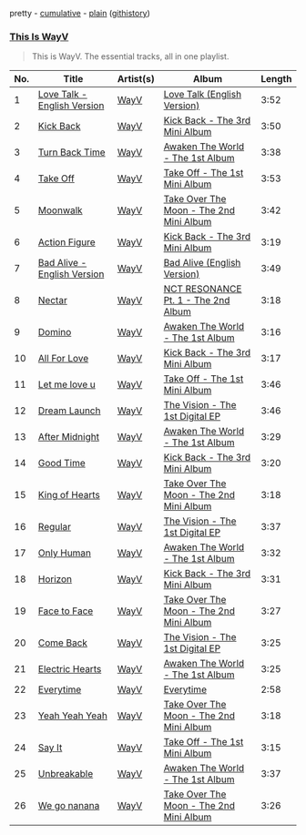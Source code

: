 pretty - [cumulative](/playlists/cumulative/This%20Is%20WayV.md) - [plain](/playlists/plain/37i9dQZF1DZ06evO0MPSfu) ([githistory](https://github.githistory.xyz/tg-z/spotify-playlist-archive/blob/main/playlists/plain/37i9dQZF1DZ06evO0MPSfu))

### [This Is WayV](https://open.spotify.com/playlist/37i9dQZF1DZ06evO0MPSfu)

> This is WayV. The essential tracks, all in one playlist.

| No. | Title | Artist(s) | Album | Length |
|---|---|---|---|---|
| 1 | [Love Talk - English Version](https://open.spotify.com/track/2e3cJdJ8xWwydl8JIYlCqB) | [WayV](https://open.spotify.com/artist/1qBsABYUrxg9afpMtyoFKz) | [Love Talk (English Version)](https://open.spotify.com/album/60A7gFYvWmaDULmxUWSjyS) | 3:52 |
| 2 | [Kick Back](https://open.spotify.com/track/1hXbbVF57nIcxIugYYtdms) | [WayV](https://open.spotify.com/artist/1qBsABYUrxg9afpMtyoFKz) | [Kick Back - The 3rd Mini Album](https://open.spotify.com/album/5BxZKzmJTisFVvDG14HJum) | 3:50 |
| 3 | [Turn Back Time](https://open.spotify.com/track/4aHqVuUrfYMPro2bqn5Fse) | [WayV](https://open.spotify.com/artist/1qBsABYUrxg9afpMtyoFKz) | [Awaken The World - The 1st Album](https://open.spotify.com/album/0XldHBFjCgxRMTXmjUj6cx) | 3:38 |
| 4 | [Take Off](https://open.spotify.com/track/1FU3x0eu9cUl3AltO6t2KH) | [WayV](https://open.spotify.com/artist/1qBsABYUrxg9afpMtyoFKz) | [Take Off - The 1st Mini Album](https://open.spotify.com/album/7IzPpfu5gInokmyg2rDhRL) | 3:53 |
| 5 | [Moonwalk](https://open.spotify.com/track/0nNrpT5W9YOvR3bEa7ym12) | [WayV](https://open.spotify.com/artist/1qBsABYUrxg9afpMtyoFKz) | [Take Over The Moon - The 2nd Mini Album](https://open.spotify.com/album/4ha80ucjDvhmQPLT77yyob) | 3:42 |
| 6 | [Action Figure](https://open.spotify.com/track/1Z9r4lrkfPK41tfqM6UKMx) | [WayV](https://open.spotify.com/artist/1qBsABYUrxg9afpMtyoFKz) | [Kick Back - The 3rd Mini Album](https://open.spotify.com/album/5BxZKzmJTisFVvDG14HJum) | 3:19 |
| 7 | [Bad Alive - English Version](https://open.spotify.com/track/4h1V7NLdMV1JpuaJbJAA9t) | [WayV](https://open.spotify.com/artist/1qBsABYUrxg9afpMtyoFKz) | [Bad Alive (English Version)](https://open.spotify.com/album/4QopwOZ0tBnIVsBlhZLyrk) | 3:49 |
| 8 | [Nectar](https://open.spotify.com/track/3IcZIfmd2xHPTBydPUMkx1) | [WayV](https://open.spotify.com/artist/1qBsABYUrxg9afpMtyoFKz) | [NCT RESONANCE Pt. 1 - The 2nd Album](https://open.spotify.com/album/1rGpCbxrR8efs4nMPdUj1q) | 3:18 |
| 9 | [Domino](https://open.spotify.com/track/6SmfBvW4JgsoZPhagI0N3L) | [WayV](https://open.spotify.com/artist/1qBsABYUrxg9afpMtyoFKz) | [Awaken The World - The 1st Album](https://open.spotify.com/album/0XldHBFjCgxRMTXmjUj6cx) | 3:16 |
| 10 | [All For Love](https://open.spotify.com/track/7gAnjbbi06muBkgsnEYFYp) | [WayV](https://open.spotify.com/artist/1qBsABYUrxg9afpMtyoFKz) | [Kick Back - The 3rd Mini Album](https://open.spotify.com/album/5BxZKzmJTisFVvDG14HJum) | 3:17 |
| 11 | [Let me love u](https://open.spotify.com/track/4CZaAPfc74YaIPBEMFCKXH) | [WayV](https://open.spotify.com/artist/1qBsABYUrxg9afpMtyoFKz) | [Take Off - The 1st Mini Album](https://open.spotify.com/album/7IzPpfu5gInokmyg2rDhRL) | 3:46 |
| 12 | [Dream Launch](https://open.spotify.com/track/6Vg2Y5ETpGdhMYpSESjIzN) | [WayV](https://open.spotify.com/artist/1qBsABYUrxg9afpMtyoFKz) | [The Vision - The 1st Digital EP](https://open.spotify.com/album/6zaHxIDk15FXpLaeIDmiBk) | 3:46 |
| 13 | [After Midnight](https://open.spotify.com/track/5OyBCIBDkTWUSvbFPFnKl0) | [WayV](https://open.spotify.com/artist/1qBsABYUrxg9afpMtyoFKz) | [Awaken The World - The 1st Album](https://open.spotify.com/album/0XldHBFjCgxRMTXmjUj6cx) | 3:29 |
| 14 | [Good Time](https://open.spotify.com/track/7iRGkBZdLTs9BwhbnKd53i) | [WayV](https://open.spotify.com/artist/1qBsABYUrxg9afpMtyoFKz) | [Kick Back - The 3rd Mini Album](https://open.spotify.com/album/5BxZKzmJTisFVvDG14HJum) | 3:20 |
| 15 | [King of Hearts](https://open.spotify.com/track/04uvFToQGZkrdWkm65gxmu) | [WayV](https://open.spotify.com/artist/1qBsABYUrxg9afpMtyoFKz) | [Take Over The Moon - The 2nd Mini Album](https://open.spotify.com/album/4ha80ucjDvhmQPLT77yyob) | 3:18 |
| 16 | [Regular](https://open.spotify.com/track/3DjJqtq9KjM69osocS4JUc) | [WayV](https://open.spotify.com/artist/1qBsABYUrxg9afpMtyoFKz) | [The Vision - The 1st Digital EP](https://open.spotify.com/album/6zaHxIDk15FXpLaeIDmiBk) | 3:37 |
| 17 | [Only Human](https://open.spotify.com/track/4HuVx0jVOlwRGtSkhPP4VE) | [WayV](https://open.spotify.com/artist/1qBsABYUrxg9afpMtyoFKz) | [Awaken The World - The 1st Album](https://open.spotify.com/album/0XldHBFjCgxRMTXmjUj6cx) | 3:32 |
| 18 | [Horizon](https://open.spotify.com/track/3A0i2HQCDGOE6KOOSbVSDu) | [WayV](https://open.spotify.com/artist/1qBsABYUrxg9afpMtyoFKz) | [Kick Back - The 3rd Mini Album](https://open.spotify.com/album/5BxZKzmJTisFVvDG14HJum) | 3:31 |
| 19 | [Face to Face](https://open.spotify.com/track/3Zr1trnK5GcmwMMm40Fjyb) | [WayV](https://open.spotify.com/artist/1qBsABYUrxg9afpMtyoFKz) | [Take Over The Moon - The 2nd Mini Album](https://open.spotify.com/album/4ha80ucjDvhmQPLT77yyob) | 3:27 |
| 20 | [Come Back](https://open.spotify.com/track/19KPe3Byszxiixva1tI8fe) | [WayV](https://open.spotify.com/artist/1qBsABYUrxg9afpMtyoFKz) | [The Vision - The 1st Digital EP](https://open.spotify.com/album/6zaHxIDk15FXpLaeIDmiBk) | 3:25 |
| 21 | [Electric Hearts](https://open.spotify.com/track/4Xd55lj6UHNIDy192fmAAD) | [WayV](https://open.spotify.com/artist/1qBsABYUrxg9afpMtyoFKz) | [Awaken The World - The 1st Album](https://open.spotify.com/album/0XldHBFjCgxRMTXmjUj6cx) | 3:25 |
| 22 | [Everytime](https://open.spotify.com/track/1ToGBJEWxe0WBjCr6k12el) | [WayV](https://open.spotify.com/artist/1qBsABYUrxg9afpMtyoFKz) | [Everytime](https://open.spotify.com/album/4Vd1e6CleqWw7qggwZRHJJ) | 2:58 |
| 23 | [Yeah Yeah Yeah](https://open.spotify.com/track/1Z6yAybe9wz2Revpfy5eSa) | [WayV](https://open.spotify.com/artist/1qBsABYUrxg9afpMtyoFKz) | [Take Over The Moon - The 2nd Mini Album](https://open.spotify.com/album/4ha80ucjDvhmQPLT77yyob) | 3:18 |
| 24 | [Say It](https://open.spotify.com/track/5LQhLNSWjV6IhsSO6b8Xxh) | [WayV](https://open.spotify.com/artist/1qBsABYUrxg9afpMtyoFKz) | [Take Off - The 1st Mini Album](https://open.spotify.com/album/7IzPpfu5gInokmyg2rDhRL) | 3:15 |
| 25 | [Unbreakable](https://open.spotify.com/track/3rirsQT0AxJ2SDzHDPnvr6) | [WayV](https://open.spotify.com/artist/1qBsABYUrxg9afpMtyoFKz) | [Awaken The World - The 1st Album](https://open.spotify.com/album/0XldHBFjCgxRMTXmjUj6cx) | 3:37 |
| 26 | [We go nanana](https://open.spotify.com/track/2lDoT0PyJm1H4mWAO9p3kZ) | [WayV](https://open.spotify.com/artist/1qBsABYUrxg9afpMtyoFKz) | [Take Over The Moon - The 2nd Mini Album](https://open.spotify.com/album/4ha80ucjDvhmQPLT77yyob) | 3:26 |